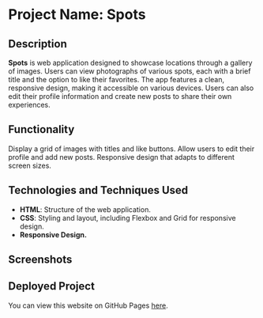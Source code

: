 # Project Name: Spots

## Description

**Spots** is web application designed to showcase locations through a gallery of images. Users can view photographs of various spots, each with a brief title and the option to like their favorites. The app features a clean, responsive design, making it accessible on various devices. Users can also edit their profile information and create new posts to share their own experiences.

## Functionality

Display a grid of images with titles and like buttons.
Allow users to edit their profile and add new posts.
Responsive design that adapts to different screen sizes.

## Technologies and Techniques Used

- **HTML**: Structure of the web application.
- **CSS**: Styling and layout, including Flexbox and Grid for responsive design.
- **Responsive Design.**

## Screenshots

## Deployed Project

You can view this website on GitHub Pages [here](https://your-github-username.github.io/spots).
